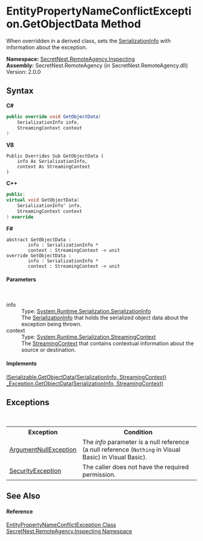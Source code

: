 # EntityPropertyNameConflictException.GetObjectData Method 
 

When overridden in a derived class, sets the <a href="https://docs.microsoft.com/dotnet/api/system.runtime.serialization.serializationinfo" target="_blank">SerializationInfo</a> with information about the exception.

**Namespace:**&nbsp;<a href="N_SecretNest_RemoteAgency_Inspecting">SecretNest.RemoteAgency.Inspecting</a><br />**Assembly:**&nbsp;SecretNest.RemoteAgency (in SecretNest.RemoteAgency.dll) Version: 2.0.0

## Syntax

**C#**<br />
``` C#
public override void GetObjectData(
	SerializationInfo info,
	StreamingContext context
)
```

**VB**<br />
``` VB
Public Overrides Sub GetObjectData ( 
	info As SerializationInfo,
	context As StreamingContext
)
```

**C++**<br />
``` C++
public:
virtual void GetObjectData(
	SerializationInfo^ info, 
	StreamingContext context
) override
```

**F#**<br />
``` F#
abstract GetObjectData : 
        info : SerializationInfo * 
        context : StreamingContext -> unit 
override GetObjectData : 
        info : SerializationInfo * 
        context : StreamingContext -> unit 
```


#### Parameters
&nbsp;<dl><dt>info</dt><dd>Type: <a href="https://docs.microsoft.com/dotnet/api/system.runtime.serialization.serializationinfo" target="_blank">System.Runtime.Serialization.SerializationInfo</a><br />The <a href="https://docs.microsoft.com/dotnet/api/system.runtime.serialization.serializationinfo" target="_blank">SerializationInfo</a> that holds the serialized object data about the exception being thrown.</dd><dt>context</dt><dd>Type: <a href="https://docs.microsoft.com/dotnet/api/system.runtime.serialization.streamingcontext" target="_blank">System.Runtime.Serialization.StreamingContext</a><br />The <a href="https://docs.microsoft.com/dotnet/api/system.runtime.serialization.streamingcontext" target="_blank">StreamingContext</a> that contains contextual information about the source or destination.</dd></dl>

#### Implements
<a href="https://docs.microsoft.com/dotnet/api/system.runtime.serialization.iserializable.getobjectdata#System_Runtime_Serialization_ISerializable_GetObjectData_System_Runtime_Serialization_SerializationInfo_System_Runtime_Serialization_StreamingContext_" target="_blank">ISerializable.GetObjectData(SerializationInfo, StreamingContext)</a><br /><a href="https://docs.microsoft.com/dotnet/api/system.runtime.interopservices._exception.getobjectdata#System_Runtime_InteropServices__Exception_GetObjectData_System_Runtime_Serialization_SerializationInfo_System_Runtime_Serialization_StreamingContext_" target="_blank">_Exception.GetObjectData(SerializationInfo, StreamingContext)</a><br />

## Exceptions
&nbsp;<table><tr><th>Exception</th><th>Condition</th></tr><tr><td><a href="https://docs.microsoft.com/dotnet/api/system.argumentnullexception" target="_blank">ArgumentNullException</a></td><td>The *info* parameter is a null reference (a null reference (`Nothing` in Visual Basic) in Visual Basic).</td></tr><tr><td><a href="https://docs.microsoft.com/dotnet/api/system.security.securityexception" target="_blank">SecurityException</a></td><td>The caller does not have the required permission.</td></tr></table>

## See Also


#### Reference
<a href="T_SecretNest_RemoteAgency_Inspecting_EntityPropertyNameConflictException">EntityPropertyNameConflictException Class</a><br /><a href="N_SecretNest_RemoteAgency_Inspecting">SecretNest.RemoteAgency.Inspecting Namespace</a><br />